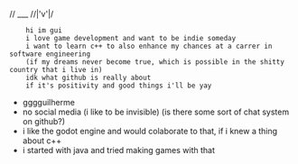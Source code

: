   // ___ 
  //|'v'|/
  
        hi im gui
        i love game development and want to be indie someday
        i want to learn c++ to also enhance my chances at a carrer in software engineering
        (if my dreams never become true, which is possible in the shitty country that i live in)
        idk what github is really about
        if it's positivity and good things i'll be yay
         
- gggguilherme
- no social media (i like to be invisible) (is there some sort of chat system on github?)
- i like the godot engine and would colaborate to that, if i knew a thing about c++
- i started with java and tried making games with that

